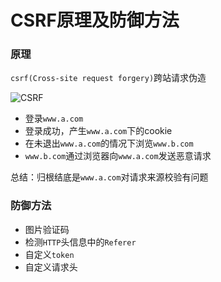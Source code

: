 # CSRF原理及防御方法
### 原理
```csrf(Cross-site request forgery)```跨站请求伪造

![CSRF](images/csrf.jpg)

- 登录```www.a.com```
- 登录成功，产生```www.a.com```下的cookie
- 在未退出```www.a.com```的情况下浏览```www.b.com```
- ```www.b.com```通过浏览器向```www.a.com```发送恶意请求

总结：归根结底是```www.a.com```对请求来源校验有问题

### 防御方法
- 图片验证码
- 检测```HTTP```头信息中的```Referer```
- 自定义```token```
- 自定义请求头